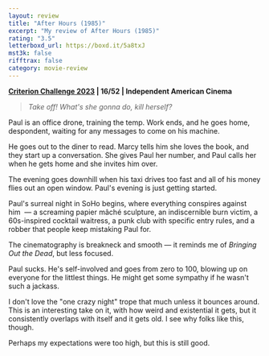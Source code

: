```yaml
---
layout: review
title: "After Hours (1985)"
excerpt: "My review of After Hours (1985)"
rating: "3.5"
letterboxd_url: https://boxd.it/5a8txJ
mst3k: false
rifftrax: false
category: movie-review
---
```


<b><a href="https://boxd.it/pXW6q/detail" rel="nofollow">Criterion Challenge 2023</a> | 16/52 | Independent American Cinema</b>

<blockquote><i>Take off! What's she gonna do, kill herself?</i></blockquote>Paul is an office drone, training the temp. Work ends, and he goes home, despondent, waiting for any messages to come on his machine.

He goes out to the diner to read. Marcy tells him she loves the book, and they start up a conversation. She gives Paul her number, and Paul calls her when he gets home and she invites him over.

The evening goes downhill when his taxi drives too fast and all of his money flies out an open window. Paul's evening is just getting started.

Paul's surreal night in SoHo begins, where everything conspires against him  — a screaming papier mâché sculpture, an indiscernible burn victim, a 60s-inspired cocktail waitress, a punk club with specific entry rules, and a robber that people keep mistaking Paul for.

The cinematography is breakneck and smooth — it reminds me of <i>Bringing Out the Dead</i>, but less focused.

Paul sucks. He's self-involved and goes from zero to 100, blowing up on everyone for the littlest things. He might get some sympathy if he wasn't such a jackass.

I don't love the "one crazy night" trope that much unless it bounces around. This is an interesting take on it, with how weird and existential it gets, but it consistently overlaps with itself and it gets old. I see why folks like this, though.

Perhaps my expectations were too high, but this is still good.
